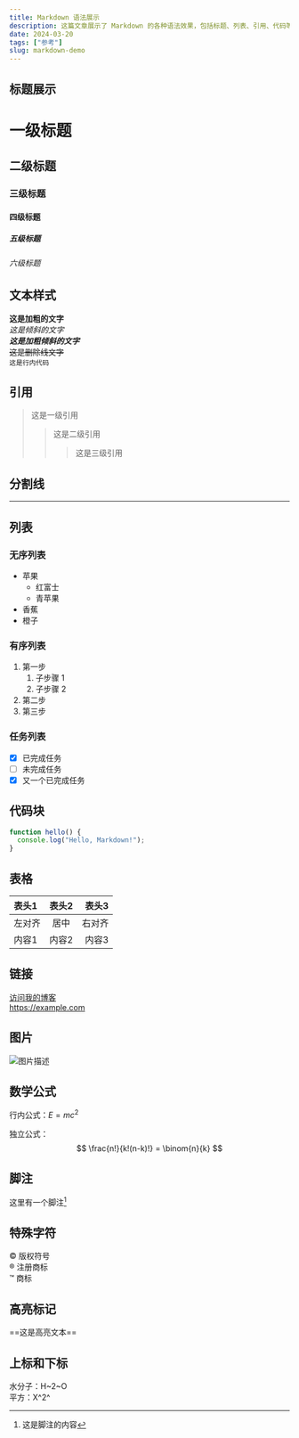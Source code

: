 ```yaml
---
title: Markdown 语法展示
description: 这篇文章展示了 Markdown 的各种语法效果，包括标题、列表、引用、代码等多种格式。
date: 2024-03-20
tags: ["参考"]
slug: markdown-demo
---
```


## 标题展示

# 一级标题
## 二级标题
### 三级标题
#### 四级标题
##### 五级标题
###### 六级标题

## 文本样式

**这是加粗的文字**  
*这是倾斜的文字*  
***这是加粗倾斜的文字***  
~~这是删除线文字~~  
`这是行内代码`

## 引用

> 这是一级引用
>> 这是二级引用
>>> 这是三级引用

## 分割线

---

## 列表

### 无序列表
- 苹果
  - 红富士
  - 青苹果
- 香蕉
- 橙子

### 有序列表
1. 第一步
   1. 子步骤 1
   2. 子步骤 2
2. 第二步
3. 第三步

### 任务列表
- [x] 已完成任务
- [ ] 未完成任务
- [x] 又一个已完成任务

## 代码块

```javascript
function hello() {
  console.log("Hello, Markdown!");
}
```

## 表格

| 表头1 | 表头2 | 表头3 |
|:------|:-----:|------:|
| 左对齐 | 居中 | 右对齐 |
| 内容1 | 内容2 | 内容3 |

## 链接

[访问我的博客](https://example.com)  
<https://example.com>

## 图片

![图片描述](/images/home.png)

## 数学公式

行内公式：$E = mc^2$

独立公式：
$$
\frac{n!}{k!(n-k)!} = \binom{n}{k}
$$

## 脚注

这里有一个脚注[^1]

[^1]: 这是脚注的内容

## 特殊字符

&copy; 版权符号  
&reg; 注册商标  
&trade; 商标

## 高亮标记

==这是高亮文本==

## 上标和下标

水分子：H~2~O  
平方：X^2^

